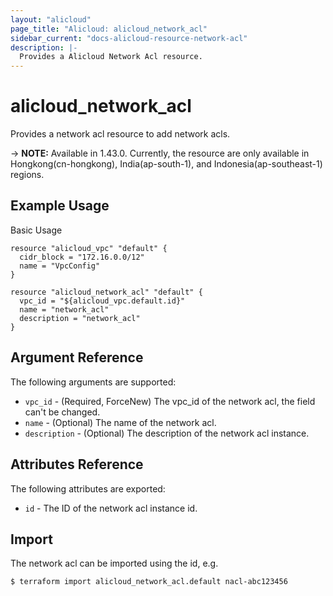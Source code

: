 ```yaml
---
layout: "alicloud"
page_title: "Alicloud: alicloud_network_acl"
sidebar_current: "docs-alicloud-resource-network-acl"
description: |-
  Provides a Alicloud Network Acl resource.
---
```


# alicloud\_network_acl

Provides a network acl resource to add network acls.

-> **NOTE:** Available in 1.43.0. Currently, the resource are only available in Hongkong(cn-hongkong), India(ap-south-1), and Indonesia(ap-southeast-1) regions.

## Example Usage

Basic Usage

```
resource "alicloud_vpc" "default" {
  cidr_block = "172.16.0.0/12"
  name = "VpcConfig"
}	

resource "alicloud_network_acl" "default" {
  vpc_id = "${alicloud_vpc.default.id}"
  name = "network_acl"
  description = "network_acl"
}
```

## Argument Reference

The following arguments are supported:

* `vpc_id` - (Required, ForceNew) The vpc_id of the network acl, the field can't be changed.
* `name` - (Optional) The name of the network acl.
* `description` - (Optional) The description of the network acl instance.

## Attributes Reference

The following attributes are exported:

* `id` - The ID of the network acl instance id.

## Import

The network acl can be imported using the id, e.g.

```
$ terraform import alicloud_network_acl.default nacl-abc123456
```


